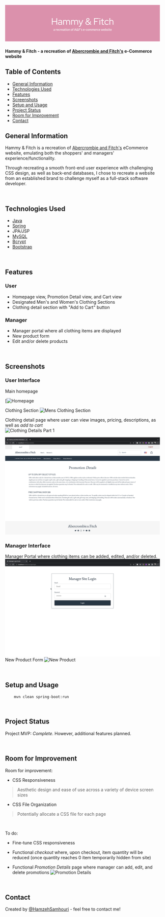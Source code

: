 ![](./site_images/Hammy&Fitch-header-image.png)

#### Hammy & Fitch - a recreation of [Abercrombie and Fitch's](https://www.abercrombie.com/shop/us) e-Commerce website
<!-- > Live demo [_here_](https://www.example.com). -->

## Table of Contents
* [General Information](#general-information)
* [Technologies Used](#technologies-used)
* [Features](#features)
* [Screenshots](#screenshots)
* [Setup and Usage](#setup-and-usage)
* [Project Status](#project-status)
* [Room for Improvement](#room-for-improvement)
* [Contact](#contact)

## General Information
Hammy & Fitch is a recreation of [Abercrombie and Fitch's](https://www.abercrombie.com/shop/us) eCommerce website, emulating both the shoppers' and managers' experience/functionality. 

Through recreating a smooth front-end user experience with challenging CSS design, as well as back-end databases, I chose to recreate a website from an established brand to challenge myself as a full-stack software developer.

<br>


## Technologies Used
* [Java](https://www.java.com/en/)
* [Spring](https://spring.io/)
* JPA/JSP
* [MySQL](https://www.mysql.com/)
* [Bcrypt](https://docs.spring.io/spring-security/site/docs/current/api/org/springframework/security/crypto/bcrypt/BCrypt.html)
* [Bootstrap](https://getbootstrap.com/)




<br>


## Features
### User
- Homepage view, Promotion Detail view, and Cart view
- Designated Men's and Women's Clothing Sections 
- Clothing detail section with "Add to Cart" button

### Manager
- Manager portal where all clothing items are displayed
- New product form
- Edit and/or delete products


<br>


## Screenshots
### User Interface
Main homepage

[![Homepage]([https://www.youtube.com/watch?v=YOUTUBE_VIDEO_ID_HERE](https://youtu.be/K75g04-8muQ))


Clothing Section
![Mens Clothing Section](./site_images/MensClothing.png)

Clothing detail page where user can view images, pricing, descriptions, as well as _add to cart_  
![Clothing Details Part 1](./site_images/ClothingDetail1.png)


![Promotion](./site_images/promotion.png)

### Manager Interface
Manager Portal where clothing items can be added, edited, and/or deleted.
![Manager Portal ](./site_images/Managersite.png)
New Product Form
![New Product ](./site_images/NewProduct.png)


<br>


## Setup and Usage
<!-- Project requirements/dependencies for server and client are located within designated  package-lock.json and package.json files.  -->

        mvn clean spring-boot:run


<br>


## Project Status
Project MVP: _Complete_. However, additional features planned.

<br>

## Room for Improvement

Room for improvement:
- CSS Responsiveness
> Aesthetic design and ease of use across a variety of device screen sizes 
- CSS File Organization
> Potentially allocate a CSS file for each page
<br>


To do:
- Fine-tune CSS responsiveness

- Functional _checkout_ where, upon checkout, item quantity will be reduced (once quantity reaches 0 item temporarily hidden from site)

- Functional _Promotion Details_ page where manager can add, edit, and delete promotions
![Promotion Details](./site_images/Promotions.png)

<br>

## Contact
Created by [@HamzehSamhouri](https://www.linkedin.com/in/hamzehsamhouri/) - feel free to contact me!
